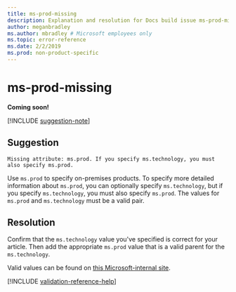 ```yaml
---
title: ms-prod-missing
description: Explanation and resolution for Docs build issue ms-prod-missing
author: meganbradley
ms.author: mbradley # Microsoft employees only
ms.topic: error-reference
ms.date: 2/2/2019
ms.prod: non-product-specific
---
```

# ms-prod-missing

**Coming soon!**

[!INCLUDE [suggestion-note](includes/suggestion-note.md)]

## Suggestion

`Missing attribute: ms.prod. If you specify ms.technology, you must also specify ms.prod.`

Use `ms.prod` to specify on-premises products. To specify more detailed information about `ms.prod`, you can optionally specify `ms.technology`, but if you specify `ms.technology`, you must also specify `ms.prod`. The values for `ms.prod` and `ms.technology` must be a valid pair.

## Resolution

Confirm that the `ms.technology` value you've specified is correct for your article. Then add the appropriate `ms.prod` value that is a valid parent for the `ms.technology`.

Valid values can be found on [this Microsoft-internal site](https://docsmetadatatool.azurewebsites.net/allowlists).

<!--make sure to add this file to your includes folder and verify the path-->
[!INCLUDE [validation-reference-help](includes/validation-reference-help.md)]

